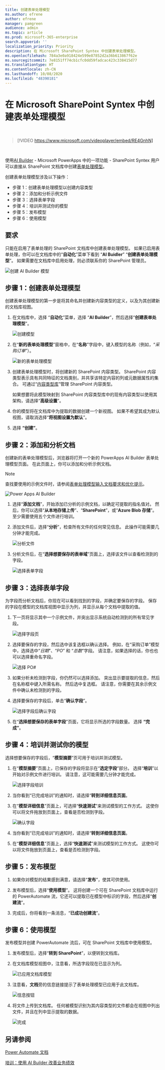 ```yaml
---
title: 创建表单处理模型
ms.author: efrene
author: efrene
manager: pamgreen
audience: admin
ms.topic: article
ms.prod: microsoft-365-enterprise
search.appverid: ''
localization_priority: Priority
description: 在 Microsoft SharePoint Syntex 中创建表单处理模型。
ms.openlocfilehash: 784a3e0a918424e599e87852d2a36b613867f62e
ms.sourcegitcommit: 7e8151ff74cb1cfc0dd59fadcac423c338415d77
ms.translationtype: HT
ms.contentlocale: zh-CN
ms.lasthandoff: 10/08/2020
ms.locfileid: "48390181"
---
```

# <a name="create-a-form-processing-model-in-microsoft-sharepoint-syntex"></a>在 Microsoft SharePoint Syntex 中创建表单处理模型

</br>

> [!VIDEO https://www.microsoft.com/videoplayer/embed/RE4GnhN]  

</br>

使用[AI Builder](https://docs.microsoft.com/ai-builder/overview) - Microsoft PowerApps 中的一项功能 - SharePoint Syntex 用户可以直接从 SharePoint 文档库中创建[表单处理模型](form-processing-overview.md)。 

创建表单处理模型涉及以下操作：
 - 步骤 1：创建表单处理模型以创建内容类型
 - 步骤 2：添加和分析示例文件
 - 步骤 3：选择表单字段
 - 步骤 4：培训并测试你的模型
 - 步骤 5：发布模型
 - 步骤 6：使用模型

## <a name="requirements"></a>要求

只能在启用了表单处理的 SharePoint 文档库中创建表单处理模型。 如果已启用表单处理，你可以在文档库中的“**自动化**”菜单下看到 “**AI Buidler**” “**创建表单处理模型**”。  如果需要在文档库中启用处理，则必须联系你的 SharePoint 管理员。

 ![创建 AI Builder 模型](../media/content-understanding/create-ai-builder-model.png)</br>

## <a name="step-1-create-a-form-processing-model"></a>步骤 1：创建表单处理模型

创建表单处理模型的第一步是将其命名并创建新内容类型的定义，以及为其创建新的文档库视图。

1. 在文档库中，选择 “**自动化**”菜单，选择 “**AI Builder**”，然后选择“**创建表单处理模型**”。

    ![创建模型](../media/content-understanding/create-ai-builder-model.png)</br>

2. 在“**新的表单处理模型**”窗格中，在“**名称**”字段中，键入模型的名称（例如，“*采购订单*”）。

    ![新的表单处理模型](../media/content-understanding/new-form-model.png)</br> 

3. 创建表单处理模型时，将创建新的 SharePoint 内容类型。 SharePoint 内容类型表示具有共同特征的文档类别，并共享该特定内容的列或元数据属性的集合。 可通过“[内容类型库]()”管理 SharePoint 内容类型。

    如果想要将此模型映射到 SharePoint 内容类型库中的现有内容类型以使用其架构，请选择“**高级设置**”。 

4. 你的模型将在文档库中为提取的数据创建一个新视图。 如果不希望其成为默认视图，请取消选择“**将视图设置为默认**”。

5. 选择 **“创建”**。

## <a name="step-2-add-and-analyze-documents"></a>步骤 2：添加和分析文档

创建新的表单处理模型后，浏览器将打开一个新的 PowerApps AI Builder 表单处理模型页面。 在此页面上，你可以添加和分析示例文档。 </br>

> [!NOTE]
> 查找要使用的示例文件时，请参阅[表单处理模型输入文档要求和优化提示](https://docs.microsoft.com/ai-builder/form-processing-model-requirements)。 

   ![Power Apps AI Builder](../media/content-understanding/powerapps.png)</br> 
 
1. 选择“**添加文档**”，开始添加已分析的示例文档，以确定可提取的指名值对。 然后，你可以选择“**从本地存储上传**”、“**SharePoint**”，或“**Azure Blob 存储**”。 至少需要使用五个文件进行培训。

2. 添加文件后，选择“**分析**”，检查所有文件的任何常见信息。 此操作可能需要几分钟才能完成。</br> 
 
    ![分析文件](../media/content-understanding/analyze.png)</br> 

3. 分析文件后，在“**选择想要保存的表单域**”页面上，选择该文件以查看检测到的字段。</br>

    ![选择表单字段](../media/content-understanding/select-form-fields.png)</br> 

## <a name="step-3-select-your-form-fields"></a>步骤 3：选择表单字段

为字段而分析文档后，你现在可以看到找到的字段，并确定要保存的字段。 保存的字段在模型的文档库视图中显示为列，并显示从每个文档中提取的值。

1. 下一页将显示其中一个示例文件，并突出显示系统自动检测到的所有常见字段。 </br>

    ![选择字段页](../media/content-understanding/select-fields-page.png)</br> 

2. 选择要保存的字段，然后选中该复选框以确认选择。 例如，在“采购订单”模型 中，选择选中“*日期*”、“*PO*” 和 “*总数*”字段。  请注意，如果选择的话，你也也可以选择重命名字段。 </br>

    ![选择 PO#](../media/content-understanding/po.png)</br> 

3. 如果分析未检测到字段，你仍然可以选择添加。 突出显示要提取的信息，然后在名称框中键入所需名称。 然后选中复选框。 请注意，你需要在其余示例文件中确认未检测到的字段。

4. 选择要保存的字段后，单击“**确认字段**”。 </br>
 
    ![选择字段后确认字段](../media/content-understanding/confirm-fields.png)</br> 
 
5. 在“**选择想要保存的表单字段**”页面，它将显示所选的字段数量。 选择 **“完成”**。

## <a name="step-4-train-and-test-your-model"></a>步骤 4：培训并测试你的模型

选择想要保存的字段后，“**模型摘要**”页可用于培训并测试模型。

1. 在“**模型摘要**”页面上，已保存的字段将显示在“**选定字段**”部分。 选择“**培训**”以开始对示例文件进行培训。 请注意，这可能需要几分钟才能完成。</br>

     ![选择字段培训](../media/content-understanding/select-fields-train.png)</br> 

2. 当你看到“已完成培训”的通知时，请选择“**转到详细信息页面**。 

3. 在“**模型详细信息**”页面上，可选择“**快速测试**”来测试模型的工作方式。 这使你可以将文件拖放到页面上，查看是否检测到字段。

    ![确认字段](../media/content-understanding/select-fields-train.png)</br> 

2. 当你看到“已完成培训”的通知时，请选择“**转到详细信息页面**。 

3. 在“**模型详细信息**”页面上，选择“**快速测试**”来测试模型的工作方式。 这使你可以将文件拖放到页面上，查看是否检测到字段。

## <a name="step-5-publish-your-model"></a>步骤 5：发布模型

1. 如果你对模型的结果感到满意，请选择“**发布**”，使其可供使用。

2. 发布模型后，选择“**使用模型**”。 这将创建一个可在 SharePoint 文档库中运行的 PowerAutomate 流，它还可以提取已在模型中标识的字段，然后选择“**创建流**”。
  
3. 完成后，你将看到一条消息，“**已成功创建流**”。
 
## <a name="step-6-use-your-model"></a>步骤 6：使用模型

发布模型并创建 PowerAutomate 流后，可在 SharePoint 文档库中使用模型。

1. 发布模型后，选择“**转到 SharePoint**”，以便转到文档库。

2. 在文档库模型视图中，注意看，所选字段现在已显示为列。</br>

    ![已应用文档库模型](../media/content-understanding/doc-lib-view.png)</br> 

3. 注意看，**文档**旁的信息链接提示了表单处理模型已应用于此文档库。

    ![信息按钮](../media/content-understanding/info-button.png)</br>  

4. 将文件上传到文档库。 任何被模型识别为其内容类型的文件都会在视图中列出文件，并且在列中显示提取的数据。</br>

    ![完成](../media/content-understanding/doc-lib-done.png)</br>  

## <a name="see-also"></a>另请参阅
  
[Power Automate 文档](https://docs.microsoft.com/power-automate/)

[培训：使用 AI Builder 改善业务绩效](https://docs.microsoft.com/learn/paths/improve-business-performance-ai-builder/?source=learn)
